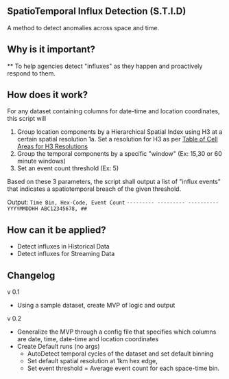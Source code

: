 ## **SpatioTemporal Influx Detection (S.T.I.D)**
A method to detect anomalies across space and time.


## Why is it important?

** 
To help agencies detect "influxes" as they happen and proactively respond to them.

## **How does it work?**

For any dataset containing columns for date-time and location coordinates, this script will

1. Group location components by a Hierarchical Spatial Index using H3 at a certain spatial resolution
1a. Set a resolution for H3 as per [Table of Cell Areas for H3 Resolutions](https://h3geo.org/docs/core-library/restable)
2. Group the temporal components by a specific "window" (Ex: 15,30 or 60 minute windows)
3. Set an event count threshold (Ex: 5)

Based on these 3 parameters, the script shall output a list of "influx events" that indicates a spatiotemporal breach of the given threshold.

Output:
`Time Bin, Hex-Code, Event Count`
`--------- --------- ----------`
`YYYYMMDDHH ABC12345678, ## `


## **How can it be applied?**

* Detect influxes in Historical Data
* Detect influxes for Streaming Data

## Changelog

v 0.1

 - Using a sample dataset, create MVP of logic and output

v 0.2

 - Generalize the MVP through a config file that specifies which columns are date, time, date-time and location coordinates
 - Create Default runs (no args)
   - AutoDetect temporal cycles of the dataset and set default binning
   - Set default spatial resolution at 1km hex edge,
   - Set event threshold = Average event count for each space-time bin.
